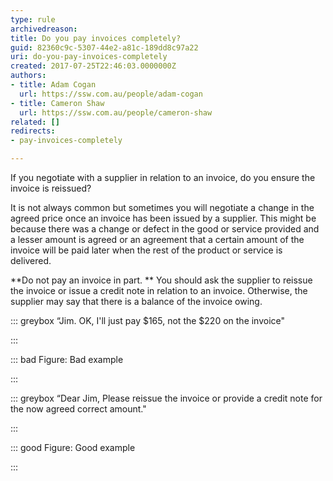 ```yaml
---
type: rule
archivedreason: 
title: Do you pay invoices completely?
guid: 82360c9c-5307-44e2-a81c-189dd8c97a22
uri: do-you-pay-invoices-completely
created: 2017-07-25T22:46:03.0000000Z
authors:
- title: Adam Cogan
  url: https://ssw.com.au/people/adam-cogan
- title: Cameron Shaw
  url: https://ssw.com.au/people/cameron-shaw
related: []
redirects:
- pay-invoices-completely

---
```


If you negotiate with a supplier in relation to an invoice, do you ensure the invoice is reissued?

It is not always common but sometimes you will negotiate a change in the agreed price once an invoice has been issued by a supplier. This might be because there was a change or defect in the good or service provided and a lesser amount is agreed or an agreement that a certain amount of the invoice will be paid later when the rest of the product or service is delivered.

<!--endintro-->

**Do not pay an invoice in part. ** You should ask the supplier to reissue the invoice or issue a credit note in relation to an invoice. Otherwise, the supplier may say that there is a balance of the invoice owing.


::: greybox
“Jim. OK, I'll just pay $165, not the $220 on the invoice"

:::



::: bad
Figure: Bad example

:::


::: greybox
“Dear Jim, Please reissue the invoice or provide a credit note for the now agreed correct amount." 

:::


::: good
Figure: Good example

:::
